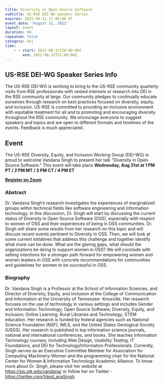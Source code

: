 ```yaml
---
title: Diversity in Open Source Software
subtitle: US-RSE DEI-WG Speaker Series
expires: 2022-08-31 17:00:00 ET
event_date: "August 31, 2022"
layout: event
duration: 60
repeated: false
category: dei
time:
    - - start: 2022-08-31T20:00:00Z
        end: 2022-08-31T21:00:00Z
---
```


## US-RSE DEI-WG Speaker Series Info

The US-RSE DEI-WG is working to bring to the US-RSE community quarterly visits
from RSE professionals with vested interests or research into DEI in the RSE
community at large. Our community pledges to continually educate ourselves
through research on best practices focused on diversity, equity, and inclusion.
US-RSE is committed to providing an inclusive environment with equitable
treatment for all and to promoting and encouraging diversity throughout the RSE
community. We encourage everyone to suggest speakers and topics and are open to
different formats and timelines of the events. Feedback is much appreciated.

## Event

The US-RSE Diversity, Equity, and Inclusion Working Group (DEI-WG) is proud to
welcome Vandana Singh to present her talk "Diversity in Open Source Software."
This event will take place
**Wednesday, Aug 31st at 1 PM PT / 2 PM MT / 3 PM CT / 4 PM ET**

[**Register on Zoom**](https://emory.zoom.us/meeting/register/tJEsceiqrTwuEt3imLDh_7DNURubgHPKC4Tk)

### Abstract

Dr. Vandana Singh’s research investigates the experiences of marginalized
groups within technical fields like software engineering and information
technology. In this discussion, Dr. Singh will start by discussing the current
status of Diversity in Open Source Software (OSS), especially with respect to
women of OSS and their experiences of being in OSS communities. Dr. Singh will
share some results from her research on this topic and will discuss recent
events pertinent to Diversity in OSS. Then, we will look at some current
initiatives that address this challenge and together identify what more can be
done. What are the glaring gaps, what should the organizations be doing to
support women in OSS? We will conclude with setting intentions for a stronger
path forward for empowering women and women leaders in OSS with concrete
recommendations for communities and guidelines for women to be successful in
OSS.

### Biography

Dr. Vandana Singh is a Professor at the School of Information Sciences, and
Director of Diversity, Equity, and Inclusion at the College of Communication
and Information at the University of Tennessee- Knoxville. Her research focuses
on the use of technology in various settings and includes Gender and
Information Technology; Open Source Software; Diversity, Equity, and Inclusion;
Online Learning; Rural Libraries and Technology; STEM education. Her research
is funded by federal agencies such as National Science Foundation (NSF), IMLS,
and the United States Geological Society (USGS). Her research is published in
top information science journals, national and international conferences, and
books. She teaches Information Technology courses, including Web Design,
Usability Testing, IT Foundations, and DEI for Technology/Information
Professionals. Currently, Singh serves as an Executive Committee Member for
Association for Computing Machinery-Women and the programming chair for the
National Center for Women & Information Technology Academic Alliance. To know
more about Dr. Singh, please visit her website at
 <https://sis.utk.edu/vandana/> or follow her on Twitter -
 <https://twitter.com/Vand_anaSingh> 
